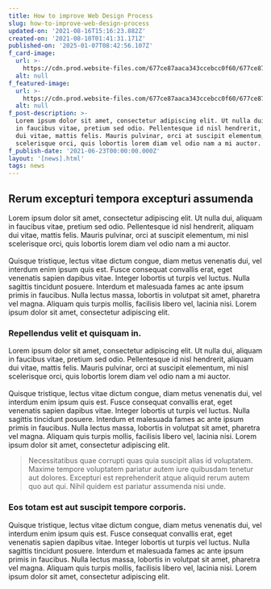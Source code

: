```yaml
---
title: How to improve Web Design Process
slug: how-to-improve-web-design-process
updated-on: '2021-08-16T15:16:23.882Z'
created-on: '2021-08-10T01:41:31.171Z'
published-on: '2025-01-07T08:42:56.107Z'
f_card-image:
  url: >-
    https://cdn.prod.website-files.com/677ce87aaca343ccebcc0f60/677ce87aaca343ccebcc1003_Comp023.jpeg
  alt: null
f_featured-image:
  url: >-
    https://cdn.prod.website-files.com/677ce87aaca343ccebcc0f60/677ce87aaca343ccebcc1003_Comp023.jpeg
  alt: null
f_post-description: >-
  Lorem ipsum dolor sit amet, consectetur adipiscing elit. Ut nulla dui, aliquam
  in faucibus vitae, pretium sed odio. Pellentesque id nisl hendrerit, aliquam
  dui vitae, mattis felis. Mauris pulvinar, orci at suscipit elementum, mi nisl
  scelerisque orci, quis lobortis lorem diam vel odio nam a mi auctor.
f_publish-date: '2021-06-23T00:00:00.000Z'
layout: '[news].html'
tags: news
---
```


Rerum excepturi tempora excepturi assumenda
-------------------------------------------

Lorem ipsum dolor sit amet, consectetur adipiscing elit. Ut nulla dui, aliquam in faucibus vitae, pretium sed odio. Pellentesque id nisl hendrerit, aliquam dui vitae, mattis felis. Mauris pulvinar, orci at suscipit elementum, mi nisl scelerisque orci, quis lobortis lorem diam vel odio nam a mi auctor.  
‍  
Quisque tristique, lectus vitae dictum congue, diam metus venenatis dui, vel interdum enim ipsum quis est. Fusce consequat convallis erat, eget venenatis sapien dapibus vitae. Integer lobortis ut turpis vel luctus. Nulla sagittis tincidunt posuere. Interdum et malesuada fames ac ante ipsum primis in faucibus. Nulla lectus massa, lobortis in volutpat sit amet, pharetra vel magna. Aliquam quis turpis mollis, facilisis libero vel, lacinia nisi. Lorem ipsum dolor sit amet, consectetur adipiscing elit.

### Repellendus velit et quisquam in.

Lorem ipsum dolor sit amet, consectetur adipiscing elit. Ut nulla dui, aliquam in faucibus vitae, pretium sed odio. Pellentesque id nisl hendrerit, aliquam dui vitae, mattis felis. Mauris pulvinar, orci at suscipit elementum, mi nisl scelerisque orci, quis lobortis lorem diam vel odio nam a mi auctor.  
‍  
Quisque tristique, lectus vitae dictum congue, diam metus venenatis dui, vel interdum enim ipsum quis est. Fusce consequat convallis erat, eget venenatis sapien dapibus vitae. Integer lobortis ut turpis vel luctus. Nulla sagittis tincidunt posuere. Interdum et malesuada fames ac ante ipsum primis in faucibus. Nulla lectus massa, lobortis in volutpat sit amet, pharetra vel magna. Aliquam quis turpis mollis, facilisis libero vel, lacinia nisi. Lorem ipsum dolor sit amet, consectetur adipiscing elit.

> Necessitatibus quae corrupti quas quia suscipit alias id voluptatem. Maxime tempore voluptatem pariatur autem iure quibusdam tenetur aut dolores. Excepturi est reprehenderit atque aliquid rerum autem quo aut qui. Nihil quidem est pariatur assumenda nisi unde.

### Eos totam est aut suscipit tempore corporis.

Quisque tristique, lectus vitae dictum congue, diam metus venenatis dui, vel interdum enim ipsum quis est. Fusce consequat convallis erat, eget venenatis sapien dapibus vitae. Integer lobortis ut turpis vel luctus. Nulla sagittis tincidunt posuere. Interdum et malesuada fames ac ante ipsum primis in faucibus. Nulla lectus massa, lobortis in volutpat sit amet, pharetra vel magna. Aliquam quis turpis mollis, facilisis libero vel, lacinia nisi. Lorem ipsum dolor sit amet, consectetur adipiscing elit.

‍
